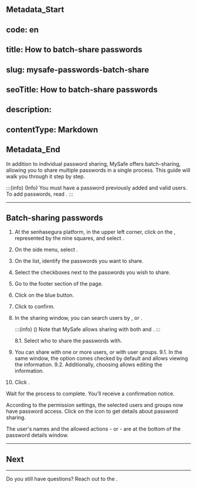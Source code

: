 ## Metadata_Start 
## code: en
## title: How to batch-share passwords 
## slug: mysafe-passwords-batch-share 
## seoTitle: How to batch-share passwords 
## description:  
## contentType: Markdown 
## Metadata_End
In addition to individual password sharing, MySafe offers batch-sharing, allowing you to share multiple passwords in a single process. This guide will walk you through it step by step.

:::(info) (Info)
You must have a password previously added and valid users. To add passwords, read .
:::
* * *

## Batch-sharing passwords

1. At the senhasegura platform, in the upper left corner, click on the , represented by the nine squares, and select .
2. On the side menu, select . 
3. On the list, identify the passwords you want to share. 
4. Select the checkboxes next to the passwords you wish to share.
5. Go to the footer section of the page.
6. Click on the  blue button.
7. Click  to confirm.
8. In the sharing window, you can search users by , or .
    
    :::(info) ()
    Note that MySafe allows sharing with both  and .
    ::: 
    
    8.1. Select who to share the passwords with.
9. You can share with one or more users, or with user groups.
    9.1. In the same window, the  option comes checked by default and allows viewing the information.
    9.2. Additionally, choosing  allows editing the information.
10. Click .

Wait for the process to complete. You’ll receive a confirmation notice.

According to the permission settings, the selected users and groups now have password access. Click on the  icon to get details about password sharing.

The user's names and the allowed actions -  or  - are at the bottom of the password details window.

***

## Next


***

Do you still have questions? Reach out to the .
